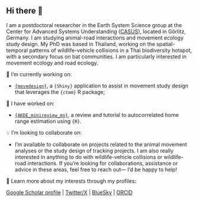 ## Hi there 👋

I am a postdoctoral researcher in the Earth System Science group at the Center for Advanced Systems Understanding ([CASUS](https://www.casus.science/)), located in Görlitz, Germany. I am studying animal-road interactions and movement ecology study design. My PhD was based in Thailand, working on the spatial-temporal patterns of wildlife-vehicle collisions in a Thai biodiversity hotspot, with a secondary focus on bat communities. I am particularly interested in movement ecology and road ecology.

🚧 I’m currently working on:
- [`{movedesign}`](https://github.com/ecoisilva/movedesign), a `{Shiny}` application to assist in movement study design that leverages the `{ctmm}` R package;

🔭 I have worked on:
- [`{AKDE_minireview_ms}`](https://github.com/ecoisilva/AKDE_minireview), a review and tutorial to autocorrelated home range estimation using `{R}`.

💡 I’m looking to collaborate on:
- I’m available to collaborate on projects related to the animal movement analyses or the study design of tracking projects. I am also really interested in anything to do with wildlife-vehicle collisions or wildlife-road interactions. If you’re looking for collaborations, assistance or advice in these areas, feel free to reach out— I’d be happy to help!

:bust_in_silhouette: Learn more about my interests through my profiles:

[Google Scholar profile](https://scholar.google.com/citations?hl=en&user=dRvr6IYAAAAJ&view_op=list_works&sortby=pubdate) | [Twitter/X](https://twitter.com/ecoisilva) | [BlueSky](https://bsky.app/profile/ecoisilva.bsky.social) | [ORCID](https://orcid.org/0000-0003-4850-6193)

<!--
**ecoisilva/ecoisilva** is a ✨ _special_ ✨ repository because its `README.md` (this file) appears on your GitHub profile.

Here are some ideas to get you started:

- 🔭 I’m currently working on ...
- 🌱 I’m currently learning ...
- 👯 I’m looking to collaborate on ...
- 🤔 I’m looking for help with ...
- 💬 Ask me about ...
- 📫 How to reach me: ...
- 😄 Pronouns: ...
- ⚡ Fun fact: ...
-->
